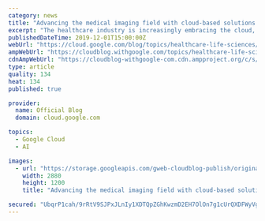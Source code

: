 ```yaml
---
category: news
title: "Advancing the medical imaging field with cloud-based solutions at RSNA"
excerpt: "The healthcare industry is increasingly embracing the cloud, and to help, we’ve developedhealthcare andlife sciences solutions that make it easier for organizations to transition to cloud technologies. Today, at the annual meeting of the Radiological Society of North America (RSNA), we’re excited to"
publishedDateTime: 2019-12-01T15:00:00Z
webUrl: "https://cloud.google.com/blog/topics/healthcare-life-sciences/google-cloud-healthcare-solutions-front-and-center-at-rsna-2019/"
ampWebUrl: "https://cloudblog.withgoogle.com/topics/healthcare-life-sciences/google-cloud-healthcare-solutions-front-and-center-at-rsna-2019/amp/"
cdnAmpWebUrl: "https://cloudblog-withgoogle-com.cdn.ampproject.org/c/s/cloudblog.withgoogle.com/topics/healthcare-life-sciences/google-cloud-healthcare-solutions-front-and-center-at-rsna-2019/amp/"
type: article
quality: 134
heat: 134
published: true

provider:
  name: Official Blog
  domain: cloud.google.com

topics:
  - Google Cloud
  - AI

images:
  - url: "https://storage.googleapis.com/gweb-cloudblog-publish/original_images/Google_Cloud_healthcare_lifesciences.jpg"
    width: 2880
    height: 1200
    title: "Advancing the medical imaging field with cloud-based solutions at RSNA"

secured: "UbqrP1cah/9rRtV9SJPxJLnIy1XDTQpZGhKwzmD2EH7OlOn7g1cUrQXDFWyVg1z99/UWmYPrieK4jx60nMbocIXaiJ5uOK2wJudL9/IcJdNs5wGxf2sZNwvc0BB4yWCDANNFUNS2EDRE2V2uWm2tFc4i00lMyjOWrMPikzhVSolu+Ree3fRXyYp2asPIgxCVb7pxzH0BxGp+3BKcf0Oz/GOHspF3AMRb/hEKxoPzbL+XyGqfzo8OyXAa3in6S6ZCk0YskZHVKM77ux684f5GQ/jonmrFUEbyRHZ5xaIf9XVxJueWBhe2nRVycnfffZ1sC6UBwTjnAHNg5OTCTeocQw==;i9o18KS2r2HKiRu6XUTTAw=="
---
```


